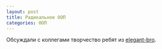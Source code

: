 ```yaml
---
layout: post
title: Радикальное ООП
categories: ООП
---
```


Обсуждали с коллегами творчество ребят из [elegant-bro](https://github.com/elegant-bro?language=php). 
